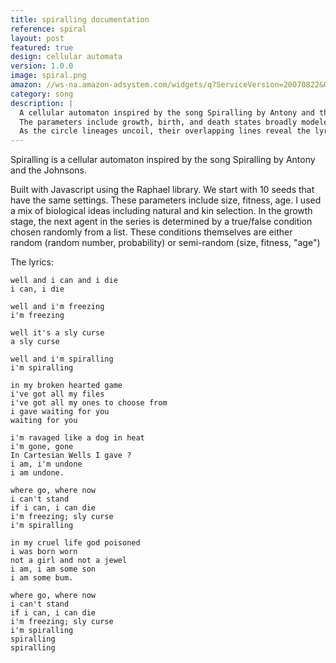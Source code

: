 ```yaml
---
title: spiralling documentation
reference: spiral
layout: post
featured: true
design: cellular automata
version: 1.0.0
image: spiral.png
amazon: //ws-na.amazon-adsystem.com/widgets/q?ServiceVersion=20070822&OneJS=1&Operation=GetAdHtml&MarketPlace=US&source=ss&ref=ss_til&ad_type=product_link&tracking_id=main05-20&marketplace=amazon&region=US&placement=B000777J2S&asins=B000777J2S&linkId=F5RYVQOJC2VOBEAA
category: song
description: |
  A cellular automaton inspired by the song Spiralling by Antony and the Johnsons. 
  The parameters include growth, birth, and death states broadly modeled on biological selection.
  As the circle lineages uncoil, their overlapping lines reveal the lyrics of Spiralling.
---
```


Spiralling is a cellular automaton inspired by the song Spiralling by Antony and the Johnsons.

Built with Javascript using the Raphael library. We start with 10 seeds that have the same settings.
These parameters include size, fitness, age. I used a mix of biological ideas including natural and kin selection.
In the growth stage, the next agent in the series is determined by a true/false condition chosen randomly from a list.
These conditions themselves are either random (random number, probability) or semi-random (size, fitness, "age")

The lyrics:
	
	well and i can and i die
	i can, i die
	
	well and i'm freezing
	i'm freezing
	
	well it's a sly curse
	a sly curse
	
	well and i'm spiralling
	i'm spiralling
	
	in my broken hearted game
	i've got all my files
	i've got all my ones to choose from
	i gave waiting for you
	waiting for you
	
	i'm ravaged like a dog in heat
	i'm gone, gone
	In Cartesian Wells I gave ?
	i am, i'm undone
	i am undone.
	
	where go, where now
	i can't stand
	if i can, i can die
	i'm freezing; sly curse
	i'm spiralling
	
	in my cruel life god poisoned
	i was born worn
	not a girl and not a jewel
	i am, i am some son
	i am some bum.
	
	where go, where now
	i can't stand
	if i can, i can die
	i'm freezing; sly curse
	i'm spiralling
	spiralling
	spiralling